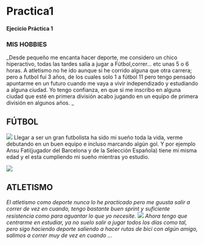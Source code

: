 # Practica1
#### Ejecicio Práctica 1
### MIS HOBBIES
_Desde pequeño me encanta hacer deporte, me considero un chico hiperactivo, todas las tardes salía a jugar a Fútbol,correr... etc unas 5 o 6 horas.
A atletismo no he ido aunque si he corrido alguna que otra carrera; pero a futbol fui 3 años, de los cuales solo 1 a fútbol 11 pero tengo pensado apuntarme en un futuro cuando me vaya a vivir independizado y estudiando a alguna ciudad. Yo tengo confianza, en que si me inscribo en alguna ciudad que esté en primera división acabo jugando en un equipo de primera división en algunos años. _
## FÚTBOL
![](https://ep01.epimg.net/elpais/imagenes/2017/09/28/mamas_papas/1506596824_786424_1506606784_noticia_normal.jpg)
Llegar a ser un gran futbolista ha sido mi sueño toda la vida, verme debutando en un buen equipo e incluso marcando algún gol.
Y por ejemplo Ansu Fati(jugador del Barcelona y de la Selección Española) tiene mi misma edad y el esta cumpliendo mi sueño mientras yo estudio.

![](https://encrypted-tbn0.gstatic.com/images?q=tbn%3AANd9GcR5UxD7As0PJbVSzSXExvmXPm-7DlqUMXJEFg&usqp=CAU)
## ATLETISMO
_El atletismo como deporte nunca lo he practicado pero me guusta salir a correr de vez en cuando, tengo bastante buen sprint y suficiente resistencia como para aguantar lo que yo necesite._
![](https://ep01.epimg.net/elpais/imagenes/2018/08/16/actualidad/1534434319_730815_1534434750_noticia_normal.jpg)
_Ahora tengo que centrarme en estudiar, ya no suelo salir a jugar todos los días como tal, pero sigo haciendo deporte saliendo a hacer rutas de bici con algún amigo, salimos a correr muy de vez en cuando ..._
